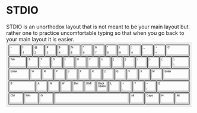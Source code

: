 # STDIO
STDIO is an unorthodox layout that is not meant to be your main layout but rather one to practice uncomfortable typing so that when you go back to your main layout it is easier.
![Screenshot](screenshot.png)
